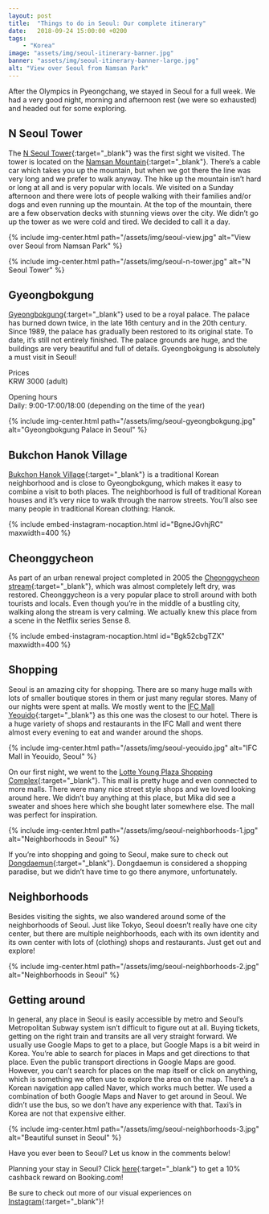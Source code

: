 ```yaml
---
layout: post
title:  "Things to do in Seoul: Our complete itinerary"
date:   2018-09-24 15:00:00 +0200
tags:
    - "Korea"
image: "assets/img/seoul-itinerary-banner.jpg"
banner: "assets/img/seoul-itinerary-banner-large.jpg"
alt: "View over Seoul from Namsan Park"
---
```


After the Olympics in Pyeongchang, we stayed in Seoul for a full week. We had a very good night, morning and afternoon rest (we were so exhausted) and headed out for some exploring. 

## N Seoul Tower

The [N Seoul Tower][n seoul tower]{:target="_blank"} was the first sight we visited. The tower is located on the [Namsan Mountain][namsan mountain]{:target="_blank"}. There’s a cable car which takes you up the mountain, but when we got there the line was very long and we prefer to walk anyway. The hike up the mountain isn’t hard or long at all and is very popular with locals. We visited on a Sunday afternoon and there were lots of people walking with their families and/or dogs and even running up the mountain. At the top of the mountain, there are a few observation decks with stunning views over the city. We didn’t go up the tower as we were cold and tired. We decided to call it a day. 

{% include img-center.html path="/assets/img/seoul-view.jpg" alt="View over Seoul from Namsan Park" %}

{% include img-center.html path="/assets/img/seoul-n-tower.jpg" alt="N Seoul Tower" %}

## Gyeongbokgung

[Gyeongbokgung][gyeongbokgung]{:target="_blank"} used to be a royal palace. The palace has burned down twice, in the late 16th century and in the 20th century. Since 1989, the palace has gradually been restored to its original state. To date, it’s still not entirely finished. The palace grounds are huge, and the buildings are very beautiful and full of details. Gyeongbokgung is absolutely a must visit in Seoul!

Prices  
KRW 3000 (adult)  

Opening hours  
Daily: 9:00-17:00/18:00 (depending on the time of the year)

{% include img-center.html path="/assets/img/seoul-gyeongbokgung.jpg" alt="Gyeongbokgung Palace in Seoul" %}

## Bukchon Hanok Village

[Bukchon Hanok Village][bukchon hanok village]{:target="_blank"} is a traditional Korean neighborhood and is close to Gyeongbokgung, which makes it easy to combine a visit to both places. The neighborhood is full of traditional Korean houses and it’s very nice to walk through the narrow streets. You’ll also see many people in traditional Korean clothing: Hanok. 

{% include embed-instagram-nocaption.html id="BgneJGvhjRC" maxwidth=400 %}

## Cheonggycheon

As part of an urban renewal project completed in 2005 the [Cheonggycheon stream][cheonggycheon stream]{:target="_blank"}, which was almost completely left dry, was restored. Cheonggycheon is a very popular place to stroll around with both tourists and locals. Even though you’re in the middle of a bustling city, walking along the stream is very calming. We actually knew this place from a scene in the Netflix series Sense 8. 

{% include embed-instagram-nocaption.html id="Bgk52cbgTZX" maxwidth=400 %}

## Shopping

Seoul is an amazing city for shopping. There are so many huge malls with lots of smaller boutique stores in them or just many regular stores. Many of our nights were spent at malls. We mostly went to the [IFC Mall Yeouido][ifc mall]{:target="_blank"} as this one was the closest to our hotel. There is a huge variety of shops and restaurants in the IFC Mall and went there almost every evening to eat and wander around the shops. 

{% include img-center.html path="/assets/img/seoul-yeouido.jpg" alt="IFC Mall in Yeouido, Seoul" %}

On our first night, we went to the [Lotte Young Plaza Shopping Complex][lotte young plaza]{:target="_blank"}. This mall is pretty huge and even connected to more malls. There were many nice street style shops and we loved looking around here. We didn’t buy anything at this place, but Mika did see a sweater and shoes here which she bought later somewhere else. The mall was perfect for inspiration. 

{% include img-center.html path="/assets/img/seoul-neighborhoods-1.jpg" alt="Neighborhoods in Seoul" %}

If you’re into shopping and going to Seoul, make sure to check out [Dongdaemun][dongdaemun]{:target="_blank"}. Dongdaemun is considered a shopping paradise, but we didn’t have time to go there anymore, unfortunately. 

## Neighborhoods 

Besides visiting the sights, we also wandered around some of the neighborhoods of Seoul. Just like Tokyo, Seoul doesn’t really have one city center, but there are multiple neighborhoods, each with its own identity and its own center with lots of (clothing) shops and restaurants. Just get out and explore! 

{% include img-center.html path="/assets/img/seoul-neighborhoods-2.jpg" alt="Neighborhoods in Seoul" %}

## Getting around

In general, any place in Seoul is easily accessible by metro and Seoul’s Metropolitan Subway system isn’t difficult to figure out at all. Buying tickets, getting on the right train and transits are all very straight forward. We usually use Google Maps to get to a place, but Google Maps is a bit weird in Korea. You’re able to search for places in Maps and get directions to that place. Even the public transport directions in Google Maps are good. However, you can’t search for places on the map itself or click on anything, which is something we often use to explore the area on the map. There’s a Korean navigation app called Naver, which works much better. We used a combination of both Google Maps and Naver to get around in Seoul. We didn’t use the bus, so we don’t have any experience with that. Taxi’s in Korea are not that expensive either. 

{% include img-center.html path="/assets/img/seoul-neighborhoods-3.jpg" alt="Beautiful sunset in Seoul" %}

Have you ever been to Seoul? Let us know in the comments below!

Planning your stay in Seoul? Click [here][booking.com]{:target="_blank"} to get a 10% cashback reward on Booking.com! 

Be sure to check out more of our visual experiences on [Instagram][instagram]{:target="_blank"}!

[instagram]: https://instagram.com/kipamojo 
[booking.com]: https://www.booking.com/s/11_6/joop9916 
[n seoul tower]: https://goo.gl/maps/knRJ8Sea1o92 
[namsan mountain]: https://goo.gl/maps/rhWiKX3sKpv
[gyeongbokgung]: https://goo.gl/maps/Zf3mgSYEuZT2
[bukchon hanok village]: https://goo.gl/maps/K49uQbS94eD2
[cheonggycheon stream]: https://goo.gl/maps/HzJnyLF8jNB2
[ifc mall]: https://goo.gl/maps/xge7Qab2Z892
[lotte young plaza]: https://goo.gl/maps/nJgeDgjmBNH2
[dongdaemun]: https://goo.gl/maps/XEeEtDMRARG2

